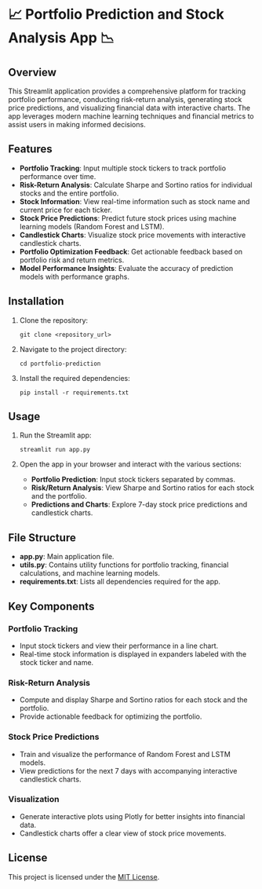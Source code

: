 # 📈 Portfolio Prediction and Stock Analysis App 📉

## Overview

This Streamlit application provides a comprehensive platform for tracking portfolio performance, conducting risk-return analysis, generating stock price predictions, and visualizing financial data with interactive charts. The app leverages modern machine learning techniques and financial metrics to assist users in making informed decisions.

## Features

- **Portfolio Tracking**: Input multiple stock tickers to track portfolio performance over time.
- **Risk-Return Analysis**: Calculate Sharpe and Sortino ratios for individual stocks and the entire portfolio.
- **Stock Information**: View real-time information such as stock name and current price for each ticker.
- **Stock Price Predictions**: Predict future stock prices using machine learning models (Random Forest and LSTM).
- **Candlestick Charts**: Visualize stock price movements with interactive candlestick charts.
- **Portfolio Optimization Feedback**: Get actionable feedback based on portfolio risk and return metrics.
- **Model Performance Insights**: Evaluate the accuracy of prediction models with performance graphs.

## Installation

1. Clone the repository:
   ```
   git clone <repository_url>
   ```

2. Navigate to the project directory:
   ```
   cd portfolio-prediction
   ```

3. Install the required dependencies:
   ```
   pip install -r requirements.txt
   ```

## Usage

1. Run the Streamlit app:
   ```
   streamlit run app.py
   ```

2. Open the app in your browser and interact with the various sections:
   - **Portfolio Prediction**: Input stock tickers separated by commas.
   - **Risk/Return Analysis**: View Sharpe and Sortino ratios for each stock and the portfolio.
   - **Predictions and Charts**: Explore 7-day stock price predictions and candlestick charts.

## File Structure

- **app.py**: Main application file.
- **utils.py**: Contains utility functions for portfolio tracking, financial calculations, and machine learning models.
- **requirements.txt**: Lists all dependencies required for the app.

## Key Components

### Portfolio Tracking
- Input stock tickers and view their performance in a line chart.
- Real-time stock information is displayed in expanders labeled with the stock ticker and name.

### Risk-Return Analysis
- Compute and display Sharpe and Sortino ratios for each stock and the portfolio.
- Provide actionable feedback for optimizing the portfolio.

### Stock Price Predictions
- Train and visualize the performance of Random Forest and LSTM models.
- View predictions for the next 7 days with accompanying interactive candlestick charts.

### Visualization
- Generate interactive plots using Plotly for better insights into financial data.
- Candlestick charts offer a clear view of stock price movements.


## License

This project is licensed under the [MIT License](LICENSE).

